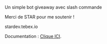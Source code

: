 Un simple bot giveaway avec slash commande

Merci de STAR pour me soutenir !

stardev.tebex.io

Documentation : [Clique ICI](https://stardev-1.gitbook.io/stardeveloppement/bot-giveaway/installer-le-bot-giveaway.).
